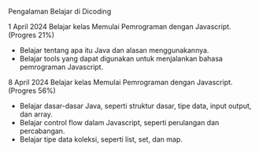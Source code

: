 Pengalaman Belajar di Dicoding

1 April 2024
Belajar kelas Memulai Pemrograman dengan Javascript. (Progres 21%)
* Belajar tentang apa itu Java dan alasan menggunakannya.
* Belajar tools yang dapat digunakan untuk menjalankan bahasa pemrograman Javascript.

8 April 2024
Belajar kelas Memulai Pemrograman dengan Javascript. (Progres 56%)
* Belajar dasar-dasar Java, seperti struktur dasar, tipe data, input output, dan array.
* Belajar control flow dalam Javascript, seperti perulangan dan percabangan.
* Belajar tipe data koleksi, seperti list, set, dan map.
